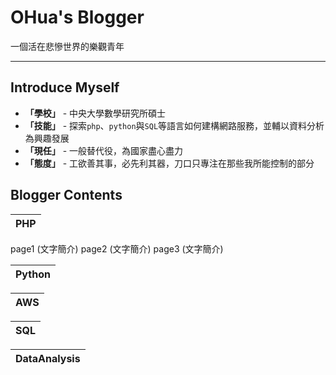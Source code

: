 # OHua's Blogger

一個活在悲慘世界的樂觀青年

---

## Introduce Myself

* **「學校」** - 中央大學數學研究所碩士
* **「技能」** - 探索`php`、`python`與`SQL`等語言如何建構網路服務，並輔以資料分析為興趣發展
* **「現任」** - 一般替代役，為國家盡心盡力
* **「態度」** - 工欲善其事，必先利其器，刀口只專注在那些我所能控制的部分

## Blogger Contents

**PHP**|
:---:|
page1 (文字簡介)
page2 (文字簡介)
page3 (文字簡介)

**Python**|
:---:|

**AWS**|
:---:|

**SQL**|
:---:|

**DataAnalysis**|
:---:|
